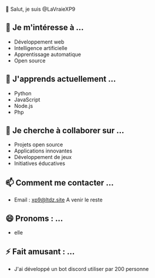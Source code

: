  👋 Salut, je suis @LaVraieXP9

## 👀 Je m'intéresse à ...
- Développement web
- Intelligence artificielle
- Apprentissage automatique
- Open source

## 🌱 J'apprends actuellement ...
- Python
- JavaScript
- Node.js
- Php

## 💞️ Je cherche à collaborer sur ...
- Projets open source
- Applications innovantes
- Développement de jeux
- Initiatives éducatives

## 📫 Comment me contacter ...
- Email : xp9@ltdz.site
  A venir le reste

## 😄 Pronoms : ...
- elle 

## ⚡ Fait amusant : ...
- J'ai développé un bot discord utiliser par 200 personne 
